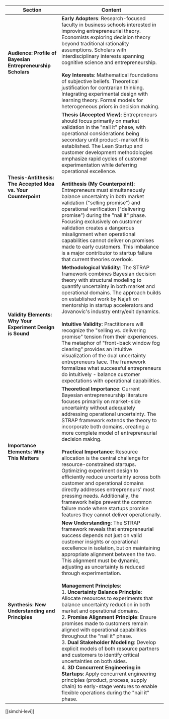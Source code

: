 
| Section                                                        | Content                                                                                                                                                                                                                                                                                                                                                                                                                                                                                                                                                                                                                                                                                                                                                                                                                                                                                                                                                                                                                                     |
| -------------------------------------------------------------- | ------------------------------------------------------------------------------------------------------------------------------------------------------------------------------------------------------------------------------------------------------------------------------------------------------------------------------------------------------------------------------------------------------------------------------------------------------------------------------------------------------------------------------------------------------------------------------------------------------------------------------------------------------------------------------------------------------------------------------------------------------------------------------------------------------------------------------------------------------------------------------------------------------------------------------------------------------------------------------------------------------------------------------------------- |
| **Audience: Profile of Bayesian Entrepreneurship Scholars**    | **Early Adopters**: Research-focused faculty in business schools interested in improving entrepreneurial theory. Economists exploring decision theory beyond traditional rationality assumptions. Scholars with interdisciplinary interests spanning cognitive science and entrepreneurship.<br><br>**Key Interests**: Mathematical foundations of subjective beliefs. Theoretical justification for contrarian thinking. Integrating experimental design with learning theory. Formal models for heterogeneous priors in decision making.                                                                                                                                                                                                                                                                                                                                                                                                                                                                                                  |
| **Thesis-Antithesis: The Accepted Idea vs. Your Counterpoint** | **Thesis (Accepted View)**: Entrepreneurs should focus primarily on market validation in the "nail it" phase, with operational considerations being secondary until product-market fit is established. The Lean Startup and customer development methodologies emphasize rapid cycles of customer experimentation while deferring operational excellence.<br><br>**Antithesis (My Counterpoint)**: Entrepreneurs must simultaneously balance uncertainty in both market validation ("selling promise") and operational verification ("delivering promise") during the "nail it" phase. Focusing exclusively on customer validation creates a dangerous misalignment when operational capabilities cannot deliver on promises made to early customers. This imbalance is a major contributor to startup failure that current theories overlook.                                                                                                                                                                                              |
| **Validity Elements: Why Your Experiment Design is Sound**     | **Methodological Validity**: The STRAP framework combines Bayesian decision theory with structural modeling to quantify uncertainty in both market and operational domains. The approach builds on established work by Najafi on mentorship in startup accelerators and Jovanovic's industry entry/exit dynamics.<br><br>**Intuitive Validity**: Practitioners will recognize the "selling vs. delivering promise" tension from their experiences. The metaphor of "front-back window fog clearing" provides an intuitive visualization of the dual uncertainty entrepreneurs face. The framework formalizes what successful entrepreneurs do intuitively - balance customer expectations with operational capabilities.                                                                                                                                                                                                                                                                                                                    |
| **Importance Elements: Why This Matters**                      | **Theoretical Importance**: Current Bayesian entrepreneurship literature focuses primarily on market-side uncertainty without adequately addressing operational uncertainty. The STRAP framework extends the theory to incorporate both domains, creating a more complete model of entrepreneurial decision making.<br><br>**Practical Importance**: Resource allocation is the central challenge for resource-constrained startups. Optimizing experiment design to efficiently reduce uncertainty across both customer and operational domains directly addresses entrepreneurs' most pressing needs. Additionally, the framework helps prevent the common failure mode where startups promise features they cannot deliver operationally.                                                                                                                                                                                                                                                                                                |
| **Synthesis: New Understanding and Principles**                | **New Understanding**: The STRAP framework reveals that entrepreneurial success depends not just on valid customer insights or operational excellence in isolation, but on maintaining appropriate alignment between the two. This alignment must be dynamic, adjusting as uncertainty is reduced through experimentation.<br><br>**Management Principles**:<br>1. **Uncertainty Balance Principle**: Allocate resources to experiments that balance uncertainty reduction in both market and operational domains.<br>2. **Promise Alignment Principle**: Ensure promises made to customers remain aligned with operational capabilities throughout the "nail it" phase.<br>3. **Dual Stakeholder Modeling**: Develop explicit models of both resource partners and customers to identify critical uncertainties on both sides.<br>4. **3D Concurrent Engineering in Startups**: Apply concurrent engineering principles (product, process, supply chain) to early-stage ventures to enable flexible operations during the "nail it" phase. |

[[simchi-levi]]